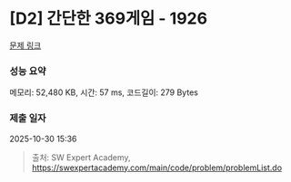 # [D2] 간단한 369게임 - 1926 

[문제 링크](https://swexpertacademy.com/main/code/problem/problemDetail.do?contestProbId=AV5PTeo6AHUDFAUq) 

### 성능 요약

메모리: 52,480 KB, 시간: 57 ms, 코드길이: 279 Bytes

### 제출 일자

2025-10-30 15:36



> 출처: SW Expert Academy, https://swexpertacademy.com/main/code/problem/problemList.do